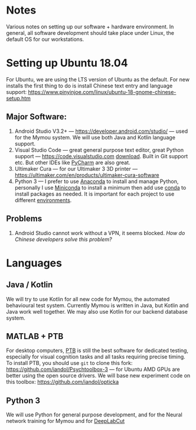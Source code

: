 # Notes
Various notes on setting up our software + hardware environment. In general, all software development should take place under Linux, the default OS for our workstations. 

# Setting up Ubuntu 18.04
For Ubuntu, we are using the LTS version of Ubuntu as the default. For new installs the first thing to do is install Chinese text entry and language support: https://www.pinyinjoe.com/linux/ubuntu-18-gnome-chinese-setup.htm 

## Major Software:
1. Android Studio V3.2+ — https://developer.android.com/studio/ — used for the Mymou system. We will use both Java and Kotlin language support.
2. Visual Studio Code — great general purpose text editor, great Python support — https://code.visualstudio.com [download](https://code.visualstudio.com/docs/?dv=linux64_deb). Built in Git support etc. But other IDEs like [PyCharm](https://www.jetbrains.com/pycharm/) are also great.
3. Ultimaker Cura — for our Ultimaker 3 3D printer — https://ultimaker.com/en/products/ultimaker-cura-software 
4. Python 3 — I prefer to use [Anaconda](https://www.anaconda.com) to install and manage Python, personally I use [Miniconda](https://conda.io/docs/user-guide/install/index.html) to install a minimum then add use [conda](https://conda.io/docs/user-guide/tasks/manage-conda.html) to install packages as needed. It is important for each project to use different [environments](https://conda.io/docs/user-guide/tasks/manage-environments.html). 

## Problems
1. Android Studio cannot work without a VPN, it seems blocked. *How do Chinese developers solve this problem?*

# Languages

## Java / Kotlin
We will try to use Kotlin for all new code for Mymou, the automated behavioural test system. Currently Mymou is written in Java, but Kotlin and Java work well together. We may also use Kotlin for our backend database system.

## MATLAB + PTB
For desktop computers, [PTB](http://psychtoolbox.org) is still the best software for dedicated testing, especially for visual cognition tasks and all tasks requiring precise timing. To install PTB, you should use `git` to clone this fork: https://github.com/iandol/Psychtoolbox-3 — for Ubuntu AMD GPUs are better using the open source drivers. We will base new experiment code on this toolbox: https://github.com/iandol/opticka 

## Python 3
We will use Python for general purpose development, and for the Neural network training for Mymou and for [DeepLabCut](https://github.com/AlexEMG/DeepLabCut)
